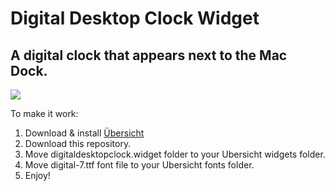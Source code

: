 # Digital Desktop Clock Widget
## A digital clock that appears next to the Mac Dock.

![](https://i.imgur.com/K8ZhrwA.png)

To make it work:
1. Download & install [Übersicht](http://tracesof.net/uebersicht/)
2. Download this repository.
3. Move digitaldesktopclock.widget folder to your Ubersicht widgets folder.
4. Move digital-7.ttf font file to your Ubersicht fonts folder.
5. Enjoy!
